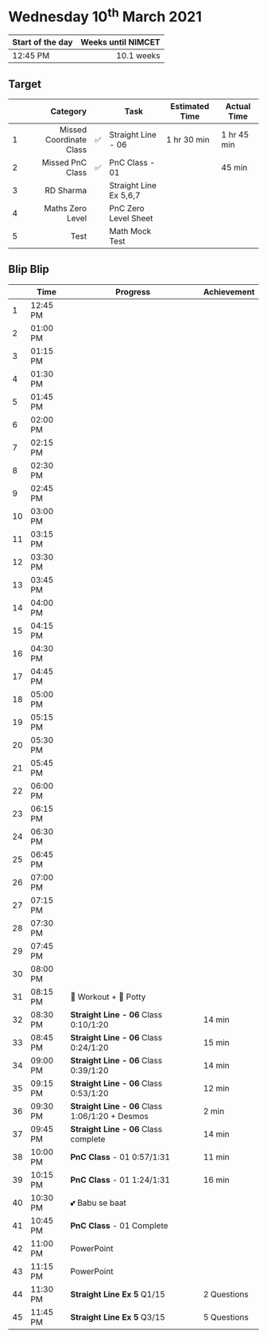 # Wednesday 10<sup>th</sup> March 2021

| Start of the day | Weeks until NIMCET |
| ---------------- | -----------------: |
| 12:45 PM | 10.1 weeks |

## Target
|  |Category|      |Task| Estimated Time | Actual Time |
| - | -: | - | - | - | - |
|1|Missed Coordinate Class|✅|Straight Line - 06|1 hr 30 min|1 hr 45 min|
|2|Missed PnC Class|✅|PnC Class - 01||45 min|
|3|RD Sharma||Straight Line Ex 5,6,7|||
|4|Maths Zero Level||PnC Zero Level Sheet|||
|5|Test||Math Mock Test|||

## Blip Blip

| |Time|Progress| Achievement   |
| - | - | - | - |
| 1 | 12:45 PM |  | |
| 2 | 01:00 PM |  | |
| 3 | 01:15 PM |  | |
| 4 | 01:30 PM |  | |
| 5 | 01:45 PM |  | |
| 6 | 02:00 PM |  | |
| 7 | 02:15 PM | | |
| 8 | 02:30 PM | | |
| 9 | 02:45 PM | | |
| 10 | 03:00 PM | | |
| 11 | 03:15 PM | | |
| 12 | 03:30 PM | | |
| 13 | 03:45 PM | | |
| 14 | 04:00 PM | | |
| 15 | 04:15 PM | | |
| 16 | 04:30 PM | | |
| 17 | 04:45 PM | | |
| 18 | 05:00 PM | | |
| 19 | 05:15 PM | | |
| 20 | 05:30 PM | | |
| 21 | 05:45 PM | | |
| 22 | 06:00 PM | | |
| 23 | 06:15 PM | | |
| 24 | 06:30 PM | | |
| 25 | 06:45 PM | | |
| 26 | 07:00 PM | | |
| 27 | 07:15 PM | | |
| 28 | 07:30 PM | | |
| 29 | 07:45 PM | | |
| 30 | 08:00 PM | | |
| 31 | 08:15 PM | 💪 Workout + 🚽 Potty | |
| 32 | 08:30 PM | **Straight Line - 06** Class 0:10/1:20 | 14 min |
| 33 | 08:45 PM | **Straight Line - 06** Class 0:24/1:20 | 15 min |
| 34 | 09:00 PM | **Straight Line - 06** Class 0:39/1:20 | 14 min |
| 35 | 09:15 PM | **Straight Line - 06** Class 0:53/1:20 | 12 min |
| 36 | 09:30 PM | **Straight Line - 06** Class 1:06/1:20 + Desmos | 2 min |
| 37 | 09:45 PM | **Straight Line - 06** Class complete | 14 min |
| 38 | 10:00 PM | **PnC Class** - 01 0:57/1:31 | 11 min |
| 39 | 10:15 PM | **PnC Class** - 01 1:24/1:31 | 16 min |
| 40 | 10:30 PM | 💕 Babu se baat | |
| 41 | 10:45 PM | **PnC Class** - 01 Complete | |
| 42 | 11:00 PM | PowerPoint | |
| 43 | 11:15 PM | PowerPoint | |
| 44 | 11:30 PM | **Straight Line Ex 5** Q1/15 | 2 Questions |
| 45 | 11:45 PM | **Straight Line Ex 5** Q3/15 | 5 Questions |
